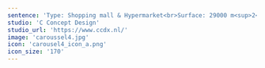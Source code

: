 ```yaml
---
sentence: 'Type: Shopping mall & Hypermarket<br>Surface: 29000 m<sup>2</sup> <br>Software: Archicad, Lumion'
studio: 'C Concept Design'
studio_url: 'https://www.ccdx.nl/'
image: 'caroussel4.jpg'
icon: 'carousel4_icon_a.png'
icon_size: '170'
---
```


